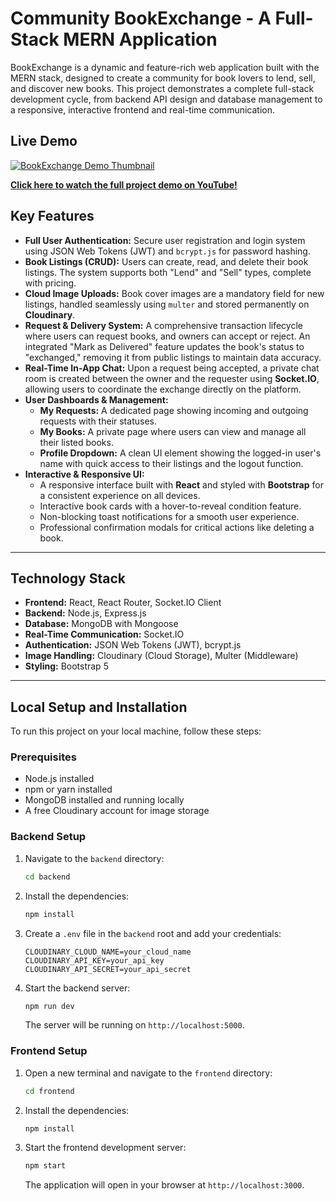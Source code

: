 # Community BookExchange - A Full-Stack MERN Application

BookExchange is a dynamic and feature-rich web application built with the MERN stack, designed to create a community for book lovers to lend, sell, and discover new books. This project demonstrates a complete full-stack development cycle, from backend API design and database management to a responsive, interactive frontend and real-time communication.

## Live Demo

[![BookExchange Demo Thumbnail](https://user-images.githubusercontent.com/139045863/293503254-20a2323f-e53b-47e0-b6f7-c91f543666b4.png)](https://youtu.be/BrB_dtJzFro)

**[Click here to watch the full project demo on YouTube!](https://youtu.be/BrB_dtJzFro)**

## Key Features

- **Full User Authentication:** Secure user registration and login system using JSON Web Tokens (JWT) and `bcrypt.js` for password hashing.
- **Book Listings (CRUD):** Users can create, read, and delete their book listings. The system supports both "Lend" and "Sell" types, complete with pricing.
- **Cloud Image Uploads:** Book cover images are a mandatory field for new listings, handled seamlessly using `multer` and stored permanently on **Cloudinary**.
- **Request & Delivery System:** A comprehensive transaction lifecycle where users can request books, and owners can accept or reject. An integrated "Mark as Delivered" feature updates the book's status to "exchanged," removing it from public listings to maintain data accuracy.
- **Real-Time In-App Chat:** Upon a request being accepted, a private chat room is created between the owner and the requester using **Socket.IO**, allowing users to coordinate the exchange directly on the platform.
- **User Dashboards & Management:**
    - **My Requests:** A dedicated page showing incoming and outgoing requests with their statuses.
    - **My Books:** A private page where users can view and manage all their listed books.
    - **Profile Dropdown:** A clean UI element showing the logged-in user's name with quick access to their listings and the logout function.
- **Interactive & Responsive UI:**
    - A responsive interface built with **React** and styled with **Bootstrap** for a consistent experience on all devices.
    - Interactive book cards with a hover-to-reveal condition feature.
    - Non-blocking toast notifications for a smooth user experience.
    - Professional confirmation modals for critical actions like deleting a book.

---

## Technology Stack

- **Frontend:** React, React Router, Socket.IO Client
- **Backend:** Node.js, Express.js
- **Database:** MongoDB with Mongoose
- **Real-Time Communication:** Socket.IO
- **Authentication:** JSON Web Tokens (JWT), bcrypt.js
- **Image Handling:** Cloudinary (Cloud Storage), Multer (Middleware)
- **Styling:** Bootstrap 5

---

## Local Setup and Installation

To run this project on your local machine, follow these steps:

### Prerequisites

- Node.js installed
- npm or yarn installed
- MongoDB installed and running locally
- A free Cloudinary account for image storage

### Backend Setup

1.  Navigate to the `backend` directory:
    ```bash
    cd backend
    ```
2.  Install the dependencies:
    ```bash
    npm install
    ```
3.  Create a `.env` file in the `backend` root and add your credentials:
    ```
    CLOUDINARY_CLOUD_NAME=your_cloud_name
    CLOUDINARY_API_KEY=your_api_key
    CLOUDINARY_API_SECRET=your_api_secret
    ```
4.  Start the backend server:
    ```bash
    npm run dev
    ```
    The server will be running on `http://localhost:5000`.

### Frontend Setup

1.  Open a new terminal and navigate to the `frontend` directory:
    ```bash
    cd frontend
    ```
2.  Install the dependencies:
    ```bash
    npm install
    ```
3.  Start the frontend development server:
    ```bash
    npm start
    ```
    The application will open in your browser at `http://localhost:3000`.
